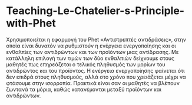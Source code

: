 # Teaching-Le-Chatelier-s-Principle-with-Phet
Χρησιμοποιείται η εφαρμογή του  Phet «Αντιστρεπτές αντιδράσεις», στην οποία είναι δυνατόν να ρυθμιστούν η ενέργεια ενεργοποίησης και οι ενθαλπίες των αντιδρώντων και των προϊόντων μιας αντίδρασης. Με κατάλληλη επιλογή των τιμών των δύο ενθαλπιών δείχνουμε στους μαθητές πως επηρεάζεται ο τελικός πληθυσμός των μορίων του αντιδρώντος και του προϊόντος. Η ενέργεια ενεργοποίησης φαίνεται ότι δεν επιδρά στους πληθυσμούς, αλλά στο χρόνο που χρειάζεται μέχρι να φτάσουμε στην ισορροπία.
Πρακτικά είναι σαν οι μαθητές να βλέπουν ζωντανά τα μόρια, καθώς κατανέμονται μεταξύ προϊόντων και αντιδρώντων.
